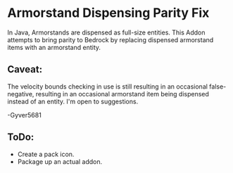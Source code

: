 # Armorstand Dispensing Parity Fix

In Java, Armorstands are dispensed as full-size entities. This Addon attempts to bring parity to Bedrock by replacing dispensed armorstand items with an armorstand entity.

## Caveat:

The velocity bounds checking in use is still resulting in an occasional false-negative, resulting in an occasional armorstand item being dispensed instead of an entity. I'm open to suggestions.

-Gyver5681

## ToDo:
* Create a pack icon.
* Package up an actual addon.
